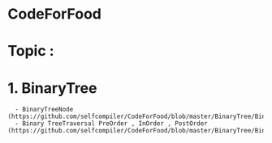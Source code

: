 # CodeForFood

# Topic :
  
 # 1. BinaryTree
  
      - BinaryTreeNode (https://github.com/selfcompiler/CodeForFood/blob/master/BinaryTree/BinaryTreeNode.java)
      - Binary TreeTraversal PreOrder , InOrder , PostOrder (https://github.com/selfcompiler/CodeForFood/blob/master/BinaryTree/BinaryTreeTraversal.java)
  
  
